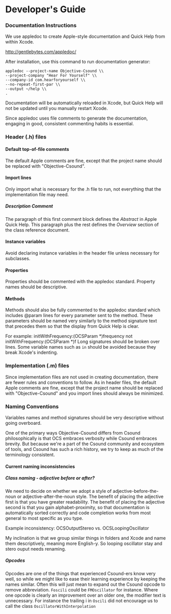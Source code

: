 Developer's Guide
=================

### Documentation Instructions

We use appledoc to create Apple-style documentation and Quick Help from within Xcode.

http://gentlebytes.com/appledoc/

After installation, use this command to run documentation generator:

    appledoc --project-name Objective-Csound \\
    --project-company "Hear For Yourself" \\
    --company-id com.hearforyourself \\
    --no-repeat-first-par \\
    --output ~/help \\
    .

Documentation will be automatically reloaded in Xcode, but Quick Help will not be updated until you manually restart Xcode.

Since appledoc uses file comments to generate the documentation, engaging in good, consistent commenting habits is essential. 

### Header (.h) files

#### Default top-of-file comments
The default Apple comments are fine, except that the project name should be replaced with "Objective-Csound".

#### Import lines
Only import what is necessary for the .h file to run, not everything that the implementation file may need.

##### Description Comment
The paragraph of this first comment block defines the *Abstract* in Apple Quick Help.  This paragraph plus the rest defines the *Overview* section of the class reference document.

#### Instance variables
Avoid declaring instance variables in the header file unless necessary for subclasses.

#### Properties
Properties should be commented with the appledoc standard.  Property names should be descriptive.  

#### Methods
Methods should also be fully commented to the appledoc standard which includes @param lines for every parameter sent to the method.  These parameters should be named very similarly to the method signature text that precedes them so that the display from Quick Help is clear.  

For example:
	initWithFrequency:(OCSParam *)frequency
not 
	initWithFrequency:(OCSParam *)f
Long signatures should be broken over lines.  Some variable names such as `in` should be avoided because they break Xcode's indenting.

### Implementation (.m) files
Since implementation files are not used in creating documentation, there are fewer rules and conventions to follow. As in header files, the default Apple comments are fine, except that the project name should be replaced with "Objective-Csound" and you import lines should always be minimized.

### Naming Conventions
Variables names and method signatures should be very descriptive without going overboard.    

One of the primary ways Objective-Csound differs from Csound philosophically is that OCS embraces verbosity while Csound embraces brevity.  But because we're a part of the Csound community and ecosystem of tools, and Csound has such a rich history, we try to keep as much of the terminology consistent. 

#### Current naming inconsistencies

##### Class naming - adjective before or after?
We need to decide on whether we adopt a style of adjective-before-the-noun or adjective-after-the-noun style.  The benefit of placing the adjective first is that you have greater readability.  The benefit of placing the adjective second is that you gain alphabet-proximity, so that documentation is automatically sorted correctly and code completion works from most general to most specific as you type.  

Example inconsistency:
	OCSOutputStereo
vs. 
	OCSLoopingOscillator
 
My inclination is that we group similar things in folders and Xcode and name them descriptively, meaning more English-y.  So looping oscillator stay and stero ouput needs renaming.

##### Opcodes
Opcodes are one of the things that experienced Csound-ers know very well, so while we might like to ease their learning experience by keeping the names similar.  Often this will just mean to expand out the Csound opcode to remove abbreviation. `Foscili` could be `FMOscillator` for instance.  Where one opcode is clearly an improvement over an older one, the modifier text is unnecessary.  For instance the trailing i in `Oscili` did not encourage us to call the class `OscillatorWithInterpolation`


